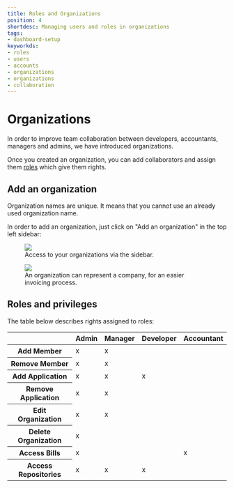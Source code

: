 ```yaml
---
title: Roles and Organizations
position: 4
shortdesc: Managing users and roles in organizations
tags:
- dashboard-setup
keyworkds:
- roles
- users
- accounts
- organizations
- organizations
- collaboration
---
```

# Organizations

In order to improve team collaboration between developers, accountants, managers and admins, we have introduced organizations.

Once you created an organization, you can add collaborators and assign them [roles](#roles-and-privileges) which give them rights.


## Add an organization

Organization names are unique. It means that you cannot use an already used organization name.

In order to add an organization, just click on "Add an organization" in the top left sidebar:

<figure class="cc-content-img">
<a href="/assets/images/gotohome.png"><img src="/doc/assets/images/gotohome.png"/></a>
<figcaption>
Access to your organizations via the sidebar.
</figcaption>
</figure>


<figure class="cc-content-img">
<a href="/assets/images/gotohome.png"><img src="/doc/assets/images/orga-enterprise.png"/></a>
<figcaption>
An organization can represent a company, for an easier invoicing process.
</figcaption>
</figure>


## Roles and privileges

The table below describes rights assigned to roles:

<table class="table table-condensed table-bordered table-hover text-center">
	<thead>
		<tr>
			<th> </th>
			<th class="text-center">Admin</th>
			<th class="text-center">Manager</th>
			<th class="text-center">Developer</th>
			<th class="text-center">Accountant</th>
		</tr>
	</thead>
	<tbody>
		<tr>
			<th scope="row">Add Member</th>
			<td>x</td>
			<td>x</td>
			<td> </td>
			<td> </td>
		</tr>
		<tr>
			<th scope="row">Remove Member</th>
			<td>x</td>
			<td>x</td>
			<td> </td>
			<td> </td>
		</tr>
		<tr>
			<th scope="row">Add Application</th>
			<td>x</td>
			<td>x</td>
			<td>x</td>
			<td> </td>
		</tr>
		<tr>
			<th scope="row">Remove Application</th>
			<td>x</td>
			<td>x</td>
			<td> </td>
			<td> </td>
		</tr>
		<tr>
			<th scope="row">Edit Organization</th>
			<td>x</td>
			<td>x</td>
			<td> </td>
			<td> </td>
		</tr>
		<tr>
			<th scope="row">Delete Organization</th>
			<td>x</td>
			<td> </td>
			<td> </td>
			<td> </td>
		</tr>
		<tr>
			<th scope="row">Access Bills</th>
			<td>x</td>
			<td> </td>
			<td> </td>
			<td>x</td>
		</tr>
		<tr>
			<th scope="row">Access Repositories</th>
			<td>x</td>
			<td>x</td>
			<td>x</td>
			<td> </td>
		</tr>
	</tbody>
</table>
